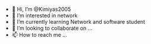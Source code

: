 - 👋 Hi, I’m @Kimiyas2005
- 👀 I’m interested in network
- 🌱 I’m currently learning Network and software student
- 💞️ I’m looking to collaborate on ...
- 📫 How to reach me ...

<!---
Kimiyas2005/Kimiyas2005 is a ✨ special ✨ repository because its `README.md` (this file) appears on your GitHub profile.
You can click the Preview link to take a look at your changes.
--->
